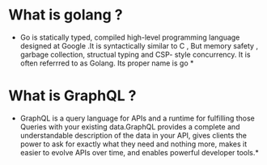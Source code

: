 # What is golang ?

* Go is statically typed, compiled high-level programming language designed at Google .It is syntactically similar to C , But memory safety , garbage collection, structual typing and CSP- style concurrency. It is often referrred to as Golang. Its proper name is go *


# What is GraphQL ?

* GraphQL is a query language for APIs and a runtime for fulfilling those Queries with your existing data.GraphQL provides a complete and understandable description of the data in your API, gives clients the power to ask for exactly what they need and nothing more, makes it easier to evolve APIs over time, and enables powerful developer tools.* 


